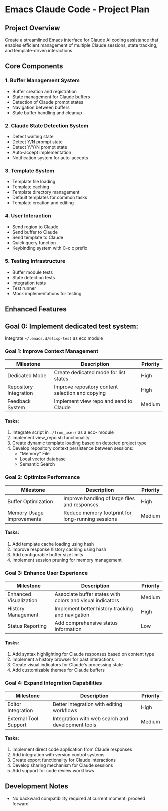<!-- ---
!-- Timestamp: 2025-05-08 17:49:27
!-- Author: ywatanabe
!-- File: /home/ywatanabe/.emacs.d/lisp/emacs-claude-code/project_management/ORIGINAL_PLAN.md
!-- --- -->


# Emacs Claude Code - Project Plan
## Project Overview
Create a streamlined Emacs interface for Claude AI coding assistance that enables efficient management of multiple Claude sessions, state tracking, and template-driven interactions.

## Core Components

### 1. Buffer Management System
- Buffer creation and registration
- State management for Claude buffers
- Detection of Claude prompt states
- Navigation between buffers
- Stale buffer handling and cleanup

### 2. Claude State Detection System
- Detect waiting state
- Detect Y/N prompt state
- Detect Y/Y/N prompt state
- Auto-accept implementation
- Notification system for auto-accepts

### 3. Template System
- Template file loading
- Template caching
- Template directory management
- Default templates for common tasks
- Template creation and editing

### 4. User Interaction
- Send region to Claude
- Send buffer to Claude
- Send template to Claude
- Quick query function
- Keybinding system with C-c c prefix

### 5. Testing Infrastructure
- Buffer module tests
- State detection tests
- Integration tests
- Test runner
- Mock implementations for testing

## Enhanced Features

##  Goal 0: Implement dedicated test system:
Integrate `~/.emacs.d/elisp-test` as ecc module

### Goal 1: Improve Context Management
| Milestone | Description | Priority |
|-----------|-------------|----------|
| Dedicated Mode | Create dedicated mode for list states | High |
| Repository Integration | Improve repository content selection and copying | High |
| Feedback System | Implement view repo and send to Claude | Medium |

#### Tasks:
1. Integrate script in `./from_user/` as a ecc- module
2. Implement view_repo.sh functionality 
3. Create dynamic template loading based on detected project type
4. Develop repository context persistence between sessions:
   - "Memory" File
   - Local vector database
   - Semantic Search

### Goal 2: Optimize Performance
| Milestone | Description | Priority |
|-----------|-------------|----------|
| Buffer Optimization | Improve handling of large files and responses | High |
| Memory Usage Improvements | Reduce memory footprint for long-running sessions | Medium |

#### Tasks:
1. Add template cache loading using hash
2. Improve response history caching using hash
3. Add configurable buffer size limits
4. Implement session pruning for memory management

### Goal 3: Enhance User Experience
| Milestone | Description | Priority |
|-----------|-------------|----------|
| Enhanced Visualization | Associate buffer states with colors and visual indicators | Medium |
| History Management | Implement better history tracking and navigation | High |
| Status Reporting | Add comprehensive status information | Low |

#### Tasks:
1. Add syntax highlighting for Claude responses based on content type
2. Implement a history browser for past interactions
3. Create visual indicators for Claude's processing state
4. Add customizable themes for Claude buffers

### Goal 4: Expand Integration Capabilities
| Milestone | Description | Priority |
|-----------|-------------|----------|
| Editor Integration | Better integration with editing workflows | High |
| External Tool Support | Integration with web search and development tools | Medium |

#### Tasks:
1. Implement direct code application from Claude responses
2. Add integration with version control systems
3. Create export functionality for Claude interactions
4. Develop sharing mechanism for Claude sessions
5. Add support for code review workflows

## Development Notes
- No backward compatibility required at current moment; proceed forward

<!-- <\!-- ---
 !-- !-- Timestamp: 2025-05-08 17:09:45
 !-- !-- Author: ywatanabe
 !-- !-- File: /home/ywatanabe/.emacs.d/lisp/emacs-claude-code/project_management/ORIGINAL_PLAN.md
 !-- !-- --- -\->
 !-- 
 !-- # Emacs Claude Code - Original Project Plan
 !-- 
 !-- ## Project Overview
 !-- 
 !-- Create a streamlined Emacs interface for Claude AI coding assistance that enables efficient management of multiple Claude sessions, state tracking, and template-driven interactions.
 !-- 
 !-- ## Core Components
 !-- 
 !-- ### 1. Buffer Management System
 !-- 
 !-- - Buffer creation and registration
 !-- - State management for Claude buffers
 !-- - Detection of Claude prompt states
 !-- - Navigation between buffers
 !-- - Stale buffer handling and cleanup
 !-- 
 !-- ### 2. Claude State Detection System
 !-- 
 !-- - Detect waiting state
 !-- - Detect Y/N prompt state
 !-- - Detect Y/Y/N prompt state
 !-- - Auto-accept implementation
 !-- - Notification system for auto-accepts
 !-- 
 !-- ### 3. Template System
 !-- 
 !-- - Template file loading
 !-- - Template caching
 !-- - Template directory management
 !-- - Default templates for common tasks
 !-- - Template creation and editing
 !-- 
 !-- ### 4. User Interaction
 !-- 
 !-- - Send region to Claude
 !-- - Send buffer to Claude
 !-- - Send template to Claude
 !-- - Quick query function
 !-- - Keybinding system with C-c c prefix
 !-- 
 !-- ### 5. Testing Infrastructure
 !-- 
 !-- - Buffer module tests
 !-- - State detection tests
 !-- - Integration tests
 !-- - Test runner
 !-- - Mock implementations for testing
 !-- 
 !-- ### 6. Additional Features (Stretch Goals)
 !-- 
 !-- - Repository content copying
 !-- - Enhanced repository selection
 !-- - Memory management functions
 !-- - Performance optimizations
 !-- - Integration with project-specific contexts
 !-- 
 !-- ## Technical Requirements
 !-- 
 !-- - Emacs 28+
 !-- - vterm package
 !-- - Claude account (Anthropic)
 !-- 
 !-- 
 !-- - [ ] Dedicated mode for list states
 !-- - [ ] Improve how repository content is selected and copied
 !--   - [ ] Integrate a script in `./from_user/` as a ecc- module
 !-- - [ ] Feedback system
 !--   - [ ] View repo and send to Claude
 !--     - [ ] use the `./from_user/view_repo.sh`
 !-- 3. Create dynamic template loading based on detected project type
 !-- 4. Develop a system to maintain repository context between sessions
 !--    5. "Memory" File
 !--    6. Local vector database
 !--    7. Semantic Search
 !-- 
 !-- ### Goal 2: Optimize Performance
 !-- 
 !-- | Milestone | Description | Priority |
 !-- |-----------|-------------|----------|
 !-- | Buffer Optimization | Improve handling of large files and responses | High |
 !-- | Memory Usage Improvements | Reduce memory footprint for long-running sessions | Medium |
 !-- 
 !-- #### Tasks:
 !-- 2. Add cache loading for templates using hash
 !-- 3. Improve caching mechanisms for response history using hash
 !-- 4. Add configurable buffer size limits
 !-- 5. Implement session pruning for memory management?
 !-- 
 !-- ### Goal 3: Enhance User Experience
 !-- 
 !-- | Milestone | Description | Priority |
 !-- |-----------|-------------|----------|
 !-- | Enhanced Visualization | Improve buffer visual indicators and feedback | Medium | -> Yes, associate state and color
 !-- | History Management | Implement better history tracking and navigation | High |
 !-- | Status Reporting | Add comprehensive status information | Low |
 !-- 
 !-- #### Tasks:
 !-- 1. Add syntax highlighting for Claude responses based on content type
 !-- 2. Implement a history browser for past interactions
 !-- 3. Create visual indicators for Claude's processing state
 !-- 4. Add customizable themes for Claude buffers
 !-- 
 !-- 
 !-- ### Goal 4: Expand Integration Capabilities
 !-- 
 !-- | Milestone              | Description                                 | Priority |
 !-- |------------------------|---------------------------------------------|----------|
 !-- | Editor Integration     | Better integration with editing workflows   | High     | -> I work on emacs as well
 !-- | External Tool Support  | Integration with external development tools | Medium   | -> web search
 !-- 
 !-- #### Tasks:
 !-- 1. Implement direct code application from Claude responses
 !-- 2. Add integration with version control systems
 !-- 3. Create export functionality for Claude interactions
 !-- 4. Develop sharing mechanism for Claude sessions
 !-- 5. Add support for code review workflows
 !-- 
 !-- 
 !-- - No backcompatibility required at the current moment; proceed forward
 !-- - 
 !-- 
 !-- <\!-- NOTE: This is the original plan. DO NOT EDIT THIS FILE. -\->
 !-- 
 !-- <\!-- EOF -\-> -->

<!-- EOF -->